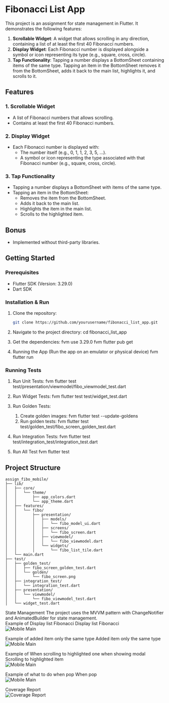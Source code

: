 # Fibonacci List App

This project is an assignment for state management in Flutter. It demonstrates the following features:

1. **Scrollable Widget**: A widget that allows scrolling in any direction, containing a list of at least the first 40 Fibonacci numbers.
2. **Display Widget**: Each Fibonacci number is displayed alongside a symbol or icon representing its type (e.g., square, cross, circle).
3. **Tap Functionality**: Tapping a number displays a BottomSheet containing items of the same type. Tapping an item in the BottomSheet removes it from the BottomSheet, adds it back to the main list, highlights it, and scrolls to it.

## Features

### 1. Scrollable Widget
- A list of Fibonacci numbers that allows scrolling.
- Contains at least the first 40 Fibonacci numbers.

### 2. Display Widget
- Each Fibonacci number is displayed with:
  - The number itself (e.g., 0, 1, 1, 2, 3, 5, ...).
  - A symbol or icon representing the type associated with that Fibonacci number (e.g., square, cross, circle).

### 3. Tap Functionality
- Tapping a number displays a BottomSheet with items of the same type.
- Tapping an item in the BottomSheet:
  - Removes the item from the BottomSheet.
  - Adds it back to the main list.
  - Highlights the item in the main list.
  - Scrolls to the highlighted item.

## Bonus
- Implemented without third-party libraries.

## Getting Started

### Prerequisites
- Flutter SDK (Version: 3.29.0)
- Dart SDK

### Installation & Run
1. Clone the repository:
   ```sh
   git clone https://github.com/yourusername/fibonacci_list_app.git

2. Navigate to the project directory:
    cd fibonacci_list_app

3. Get the dependencies:
    fvm use 3.29.0
    fvm flutter pub get

4. Running the App (Run the app on an emulator or physical device)
    fvm flutter run

### Running Tests
1. Run Unit Tests:
    fvm flutter test test/presentation/viewmodel/fibo_viewmodel_test.dart

2. Run Widget Tests:
    fvm flutter test test/widget_test.dart

3. Run Golden Tests:
   1. Create golden images:
    fvm flutter test --update-goldens
   2. Run golden tests:
    fvm flutter test test/golden_test/fibo_screen_golden_test.dart

4. Run Integration Tests:
    fvm flutter test test/integration_test/integration_test.dart

5. Run All Test
    fvm flutter test

## Project Structure
```
assign_fibo_mobile/
├── lib/
│   ├── core/
│   │   └── theme/
│   │       ├── app_colors.dart
│   │       └── app_theme.dart
│   ├── features/
│   │   └── fibo/
│   │       ├── presentation/
│   │       │   ├── models/
│   │       │   │   └── fibo_model_ui.dart
│   │       │   ├── screens/
│   │       │   │   └── fibo_screen.dart
│   │       │   ├── viewmodel/
│   │       │   │   └── fibo_viewmodel.dart
│   │       │   └── widgets/
│   │       │       └── fibo_list_tile.dart
│   └── main.dart
├── test/
│   ├── golden_test/
│   │   ├── fibo_screen_golden_test.dart
│   │   └── golden/
│   │       └── fibo_screen.png
│   ├── integration_test/
│   │   └── integration_test.dart
│   ├── presentation/
│   │   └── viewmodel/
│   │       └── fibo_viewmodel_test.dart
│   └── widget_test.dart
```
State Management
The project uses the MVVM pattern with ChangeNotifier and AnimatedBuilder for state management.  
Example of Display list Fibonacci Display list Fibonacci  
![Mobile Main](assets/images/ex_display_fibo.gif)  

Example of added item only the same type Added item only the same type  
![Mobile Main](assets/images/ex_add_same_type.gif)  

Example of When scrolling to highlighted one when showing modal Scrolling to highlighted item  
![Mobile Main](assets/images/ex_scrolling_highlight_model.gif)  

Example of what to do when pop When pop  
![Mobile Main](assets/images/ex_when_pop.gif)  

Coverage Report  
![Coverage Report](assets/images/coverage_report.png)  

